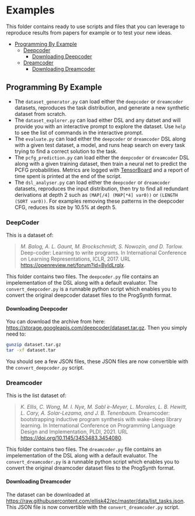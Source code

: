 # Examples

This folder contains ready to use scripts and files that you can leverage to reproduce results from papers for example or to test your new ideas.

<!-- toc -->

- [Programming By Example](#programming-by-example)
  - [Deepcoder](#deepcoder)
    - [Downloading Deepcoder](#downloading-deepcoder)
  - [Dreamcoder](#dreamcoder)
    - [Downloading Dreamcoder](#downloading-dreamcoder)

<!-- tocstop -->

## Programming By Example

- The `dataset_generator.py` can load either the `deepcoder` or `dreamcoder` datasets, reproduces the task distribution, and generate a new synthetic dataset from scratch.
- The `dataset_explorer.py` can load either DSL and any datset and will provide you with an interactive prompt to explore the dataset. Use `help` to see the list of commands in the interactive prompt.
- The `evaluate.py` can load either the `deepcoder` or `dreamcoder` DSL along with a given test dataset, a model, and runs heap search on every task trying to find a correct solution to the task.
- The `pcfg_prediction.py` can load either the `deepcoder` or `dreamcoder` DSL along with a given training dataset, then train a neural net to predict the PCFG probabilities. Metrics are logged with [TensorBoard](https://www.tensorflow.org/tensorboard/) and a report of time spent is printed at the end of the script.
- The `dsl_analyser.py` can load either the `deepcoder` or `dreamcoder` datasets, reproduces the input distribution, then try to find all redundant derivations at depth 2 such as `(MAP[/4] (MAP[*4] var0))` or `(LENGTH (SORT var0))`. For examples removing these patterns in the deepcoder CFG, reduces its size by 10.5% at depth 5.

### DeepCoder

This is a dataset of:
> *M. Balog, A. L. Gaunt, M. Brockschmidt, S. Nowozin, and D. Tarlow.* Deep-coder: Learning to write programs. In International Conference on Learning Representations, ICLR, 2017. URL <https://openreview.net/forum?id=ByldLrqlx>.

This folder contains two files.
The `deepcoder.py` file contains an impelementation of the DSL along with a default evaluator.
The `convert_deepcoder.py` is a runnable python script which enables you to convert the original deepcoder dataset files to the ProgSynth format.

#### Downloading Deepcoder

You can download the archive from here: <https://storage.googleapis.com/deepcoder/dataset.tar.gz>. Then you simply need to:

```bash
gunzip dataset.tar.gz
tar -xf dataset.tar
```

You should see a few JSON files, these JSON files are now convertible with the `convert_deepcoder.py` script.

### Dreamcoder

This is the list dataset of:
> *K. Ellis, C. Wong, M. I. Nye, M. Sabl ́e-Meyer, L. Morales, L. B. Hewitt, L. Cary, A. Solar-Lezama, and J. B. Tenenbaum.* Dreamcoder: bootstrapping inductive program synthesis with wake-sleep library learning. In International Conference on Programming Language Design and Implementation, PLDI, 2021. URL <https://doi.org/10.1145/3453483.3454080>.

This folder contains two files.
The `dreamcoder.py` file contains an impelementation of the DSL along with a default evaluator.
The `convert_dreamcoder.py` is a runnable python script which enables you to convert the original dreamcoder dataset files to the ProgSynth format.

#### Downloading Dreamcoder

The dataset can be downloaded at <https://raw.githubusercontent.com/ellisk42/ec/master/data/list_tasks.json>.
This JSON file is now convertible with the `convert_dreamcoder.py` script.